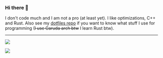 ### Hi there 👋

I don't code much and I am not a pro (at least yet). I like optimizations, C++ and Rust. Also see my [dotfiles repo](https://github.com/NamorNiradnug/.dotfiles) if you want to know what stuff I use for programming (~~I use ~~Garuda~~ arch btw~~ I learn Rust btw).

----------------------------------
![](https://github-readme-stats-git-masterrstaa-rickstaa.vercel.app/api/top-langs?username=NamorNiradnug&show_icons=true&layout=compact&count_private=true&theme=github_dark)

![](https://github-readme-stats-git-masterrstaa-rickstaa.vercel.app/api?username=NamorNiradnug&show_icons=true&count_private=true&theme=github_dark)
